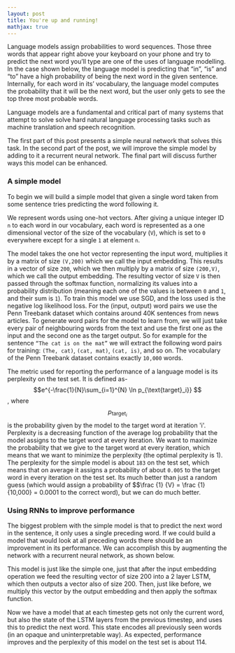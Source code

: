 ```yaml
---
layout: post
title: You're up and running!
mathjax: true
---
```


Language models assign probabilities to word sequences. Those three words that appear right above your keyboard on your phone and try to predict the next word you’ll type are one of the uses of language modelling. In the case shown below, the language model is predicting that “in”, “is” and “to” have a high probability of being the next word in the given sentence. Internally, for each word in its’ vocabulary, the language model computes the probability that it will be the next word, but the user only gets to see the top three most probable words.  


Language models are a fundamental and critical part of many systems that attempt to solve solve hard natural language processing tasks such as machine translation and speech recognition. 

The first part of this post presents a simple neural network that solves this task. In the second part of the post, we will improve the simple model by adding to it a recurrent neural network. The final part will discuss further ways this model can be enhanced. 


### A simple model

To begin we will build a simple model that given a single word taken from some sentence tries predicting the word following it.

We represent words using one-hot vectors. After giving a unique integer ID `n` to each word in our vocabulary, each word is represented as a one dimensional vector of the size of the vocabulary (`V`), which is set to `0` everywhere except for a single `1` at element `n`. 


The model takes the one hot vector representing the input word, multiplies it by a matrix of size `(V,200)` which we call the input embedding. This results in a vector of size `200`, which we then multiply by a matrix of size `(200,V)`, which we call the output embedding. The resulting vector of size `V` is then passed through the softmax function, normalizing its values into a probability distribution (meaning each one of the values is between `0` and `1`, and their sum is `1`). 
To train this model we use SGD, and the loss used is the negative log likelihood loss. For the (input, output) word pairs we use the Penn Treebank dataset which contains around 40K sentences from news articles. To generate word pairs for the model to learn from, we will just take every pair of neighbouring words from the text and use the first one as the input and the second one as the target output. So for example for the sentence `“The cat is on the mat”` we will extract the following word pairs for training: `(The, cat)`, `(cat, mat)`, `(cat, is)`, and so on. The vocabulary of the Penn Treebank dataset contains exactly `10,000` words. 

The metric used for reporting the performance of a language model is its perplexity on the test set. It is defined as- $$e^{-\frac{1}{N}\sum_{i=1}^{N} \ln p_{\text{target}_i}}  $$, where $$p_{\text{target}_i}$$ is the probability given by the model to the target word at iteration 'i'. Perplexity is a decreasing function of the average log probability that the model assigns to the target word at every iteration. We want to maximize the probability that we give to the target word at every iteration, which means that we want to minimize the perplexity (the optimal perplexity is 1).  The perplexity for the simple model is about `183` on the test set, which means that on average it assigns a probability of about `0.005` to the target word in every iteration on the test set. Its much better than just a random guess (which would assign a probability of $$\frac {1} {V} = \frac {1} {10,000} = 0.0001 to the correct word), but we can do much better.


### Using RNNs to improve performance
The biggest problem with the simple model is that to predict the next word in the sentence, it only uses a single preceding word. If we could build a model that would look at all preceding words there should be an improvement in its performance. We can accomplish this by augmenting the network with a recurrent neural network, as shown below.





This model is just like the simple one, just that after the input embedding operation we feed the resulting vector of size 200 into a 2 layer LSTM, which then outputs a vector also of size 200. Then, just like before, we multiply this vector by the output embedding and then apply the softmax function.


Now we have a model that at each timestep gets not only the current word, but also the state of the LSTM layers from the previous timestep, and uses this to predict the next word. This state encodes all previously seen words (in an opaque and uninterpretable way). As expected, performance improves and the perplexity of this model on the test set is about 114. 
